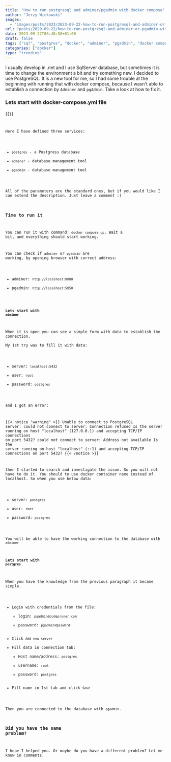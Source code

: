 ```yaml
---
title: "How to run postgresql and adminer/pgadmin with docker compose"
author: "Jerzy Wickowski"
images:
  - "images/posts/2023/2023-09-22-how-to-run-postgresql-and-adminer-or-pgadmin-with-docker-compose.png" 
url: "posts/2029-09-22/how-to-run-postgresql-and-adminer-or-pgadmin-with-docker-compose"
date: 2023-09-22T06:40:58+01:00
draft: false
tags: ["sql", "postgres", "docker", "adminer", "pgadmin", "docker compose"]
categories: ["docker"]
type: "trending"
---
```


I usually develop in .net and I use SqlServer database, but sometimes it is time to change the environment a bit and try something new. I decided to use PostgreSQL. It is a new tool for me, so I had some trouble at the beginning with running that with docker compose, because I wasn't able to establish a connection by `Adminer` and `pgAdmin`. Take a look at how to fix it.

### Lets start with docker-compose.yml file
{{<code language="yaml" file="/static/examples/CodePruner.Examples/PostgresAndDockerCompose/docker-compose.yml" >}}

Here I have defined three services:
* `postgres` - a Postgress database
* `adminer` - database management tool
* `pgadmin` - database management tool
 
All of the parameters are the standard ones, but if you would like I can extend the description. Just leave a comment :)

### Time to run it
You can run it with command: `docker compose up`. Wait a bit, and everything should start working.

You can check if `adminer` or `pgadmin` are working, by opening browser with correct address:
- adminer: `http://localhost:8080`
- pgadmin: `http://localhost:5050`

#### Lets start with `adminer`
When it is open you can see a simple form with data to establish the connection.  
My 1st try was to fill it with data:
- server: `localhost:5432`
- user: `root`
- password: `postgres`

and I got an error:

{{< notice "warning" >}}
  Unable to connect to PostgreSQL server: could not connect to server: Connection refused Is the server running on host "localhost" (127.0.0.1) and accepting TCP/IP connections on port 5432? could not connect to server: Address not available Is the server running on host "localhost" (::1) and accepting TCP/IP connections on port 5432?
{{< /notice >}}

then I started to search and investigate the issue. So you will not have to do it.
You should to use docker container name instead of localhost. So when you use below data:
- server: `postgres`
- user: `root`
- password: `postgres`

You will be able to have the working connection to the database with `adminer`

#### Lets start with `postgres`
When you have the knowledge from the previous paragraph it became simple.
* Login with credentials from the file:
  * login: `pgadmin@codepruner.com`
  * password: `pgadminP@ssw0rd!` 
* Click `Add new server`
* Fill data in connection tab:
  * Host name/address: `postgres`
  * username: `root`
  * password: `postgres`
* Fill name in 1st tab and click `Save`

Then you are connected to the database with `pgadmin`.

### Did you have the same problem? 

I hope I helped you. 
Or maybe do you have a different problem?
Let me know in comments.
